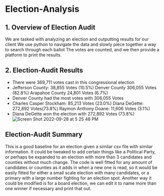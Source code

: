 # Election-Analysis
## 1. Overview of Election Audit
We are tasked with analyzing an election and outputting results for our client
We use python to navigate the data and slowly piece together a way to search through each ballot
The votes are counted, and we then provide a platform to print the results.

## 2. Election-Audit Results
* There were 369,711 votes cast in this congressional election
* Jefferson County: 38,855 Votes (10.5%) Denver County 306,055 Votes (82.8%) Arapahoe County 24,801 Votes (6.7%)
* Denver County had the most votes with 306,055 Votes
* Charles Casper Stockham: 85,213 Votes (23.0%) Diana DeGette: 272,892 Votes(73.8%) Raymon Anthony Doane: 11,606 Votes (3.1%)
* Diana DeGette won the election with 272,892 Votes (73.8%)
![Screen Shot 2022-09-28 at 5 25 48 PM](https://user-images.githubusercontent.com/111708233/192899585-ea9541b2-4947-4d04-943e-da45d7768002.png)

## Election-Audit Summary
This is a good baseline for an election given a similar csv file with similar information. It could be tweaked to add certain things like a Political Party, or perhaps be expanded to an election with more than 3 candidates and counties without much change. The code is well fitted for any amount of candidates or counties as it adds in when a new one is read, so it would be easily fitted for either a small scale election with many candidates, or a primary with a large number fighting for an election spot. Another way it could be modified is for a board election, we can edit it to name more than one winner if necessary and print that out.
